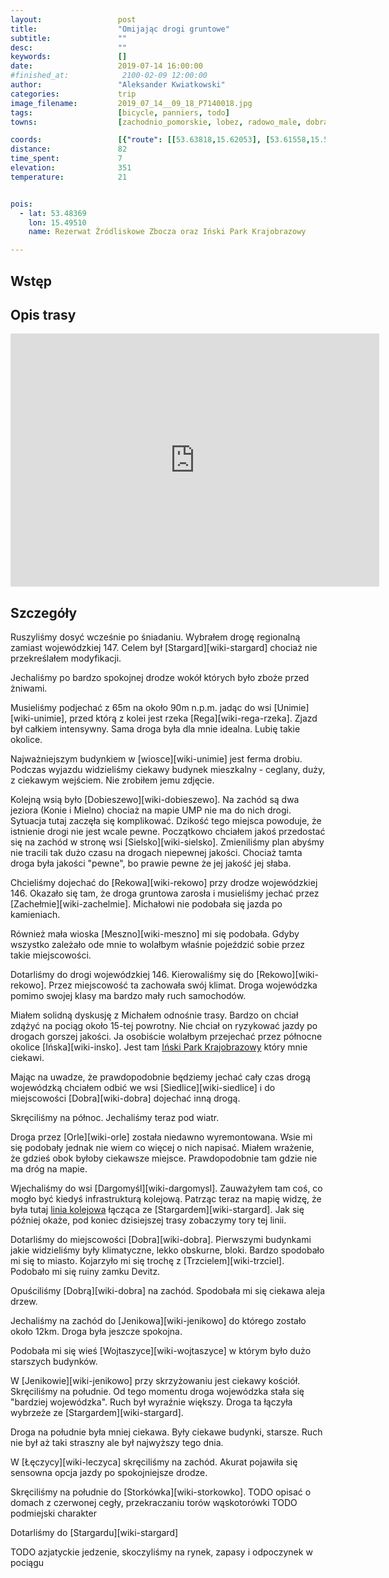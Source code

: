 ```yaml
---
layout:                 post
title:                  "Omijając drogi gruntowe"
subtitle:               ""
desc:                   ""
keywords:               []
date:                   2019-07-14 16:00:00
#finished_at:            2100-02-09 12:00:00
author:                 "Aleksander Kwiatkowski"
categories:             trip
image_filename:         2019_07_14__09_18_P7140018.jpg
tags:                   [bicycle, panniers, todo]
towns:                  [zachodnio_pomorskie, lobez, radowo_male, dobra, maszewo, stara_dabrowa]

coords:                 [{"route": [[53.63818,15.62053], [53.61558,15.53470], [53.62953,15.52800], [53.63523,15.54191], [53.64337,15.51650], [53.61547,15.48148], [53.64327,15.44852], [53.63197,15.35978], [53.58196,15.31686], [53.56412,15.18262], [53.57707,15.13559], [53.53505,15.11962], [53.49974,15.06572], [53.43373,15.07344], [53.43158,15.05542], [53.40437,15.02830], [53.36679,15.03362], [53.34630,15.05851], [53.33902,15.03122]], "type": "bicycle"}]
distance:               82
time_spent:             7
elevation:              351
temperature:            21


pois:
  - lat: 53.48369
    lon: 15.49510
    name: Rezerwat Źródliskowe Zbocza oraz Iński Park Krajobrazowy

---
```


[wiki-inski-park]: https://pl.wikipedia.org/wiki/I%C5%84ski_Park_Krajobrazowy

## Wstęp

## Opis trasy

<iframe height='405' width='590' frameborder='0' allowtransparency='true' scrolling='no' src='https://www.strava.com/activities/2532548766/embed/91b9230cc86ec4633598f09268fa64023af89d11'></iframe>

## Szczegóły

Ruszyliśmy dosyć wcześnie po śniadaniu. Wybrałem drogę regionalną
zamiast wojewódzkiej 147. Celem był [Stargard][wiki-stargard] chociaż
nie przekreślałem modyfikacji.

Jechaliśmy po bardzo spokojnej drodze wokół których było zboże przed żniwami.

Musieliśmy podjechać z 65m na około 90m n.p.m. jadąc do wsi [Unimie][wiki-unimie],
przed którą z kolei jest rzeka [Rega][wiki-rega-rzeka].
Zjazd był całkiem intensywny. Sama droga była dla mnie idealna.
Lubię takie okolice.

Najważniejszym budynkiem w [wiosce][wiki-unimie] jest ferma drobiu.
Podczas wyjazdu widzieliśmy ciekawy budynek mieszkalny - ceglany, duży,
z ciekawym wejściem. Nie zrobiłem jemu zdjęcie.

Kolejną wsią było [Dobieszewo][wiki-dobieszewo]. Na zachód są dwa jeziora
(Konie i Mielno) chociaż na mapie UMP nie ma do nich drogi. Sytuacja tutaj
zaczęła się komplikować. Dzikość tego miejsca powoduje, że istnienie drogi
nie jest wcale pewne. Początkowo chciałem jakoś przedostać się na zachód
w stronę wsi [Sielsko][wiki-sielsko]. Zmieniliśmy plan abyśmy
nie tracili tak dużo czasu na drogach niepewnej jakości. Chociaż tamta droga
była jakości "pewne", bo prawie pewne że jej jakość jej słaba.

Chcieliśmy dojechać do [Rekowa][wiki-rekowo] przy drodze wojewódzkiej 146.
Okazało się tam, że droga gruntowa zarosła i musieliśmy jechać
przez [Zachełmie][wiki-zachelmie]. Michałowi nie podobała się jazda
po kamieniach.

Również mała wioska [Meszno][wiki-meszno] mi się podobała. Gdyby wszystko zależało
ode mnie to wolałbym właśnie pojeździć sobie przez takie miejscowości.

Dotarliśmy do drogi wojewódzkiej 146. Kierowaliśmy się do [Rekowo][wiki-rekowo].
Przez miejscowość ta zachowała swój klimat. Droga wojewódzka pomimo
swojej klasy ma bardzo mały ruch samochodów.

Miałem solidną dyskusję z Michałem odnośnie trasy. Bardzo on chciał zdążyć na pociąg
około 15-tej powrotny. Nie chciał on ryzykować jazdy po drogach gorszej jakości.
Ja osobiście wolałbym przejechać przez północne okolice
[Ińska][wiki-insko]. Jest tam [Iński Park Krajobrazowy][wiki-inski-park]
który mnie ciekawi.

Mając na uwadze, że prawdopodobnie będziemy jechać cały czas drogą wojewódzką
chciałem odbić we wsi [Siedlice][wiki-siedlice] i do miejscowości [Dobra][wiki-dobra]
dojechać inną drogą.

Skręciliśmy na północ. Jechaliśmy teraz pod wiatr.

Droga przez [Orle][wiki-orle] została niedawno wyremontowana. Wsie mi się
podobały jednak nie wiem co więcej o nich napisać. Miałem wrażenie, że gdzieś
obok byłoby ciekawsze miejsce. Prawdopodobnie tam gdzie nie ma dróg na mapie.

Wjechaliśmy do wsi [Dargomyśl][wiki-dargomysl]. Zauważyłem tam
coś, co mogło być kiedyś infrastrukturą kolejową. Patrząc teraz na mapię
widzę, że była tutaj [linia kolejowa][wiki-dargomysl-linia]
łącząca ze [Stargardem][wiki-stargard]. Jak się później okaże,
pod koniec dzisiejszej trasy zobaczymy tory tej linii.

[wiki-dargomysl-linia]: https://pl.wikipedia.org/wiki/Linia_kolejowa_Mieszewo_-_Resko_P%C3%B3%C5%82nocne_W%C4%85skotorowe

Dotarliśmy do miejscowości [Dobra][wiki-dobra]. Pierwszymi budynkami jakie
widzieliśmy były klimatyczne, lekko obskurne, bloki.
Bardzo spodobało mi się to miasto. Kojarzyło mi się trochę
z [Trzcielem][wiki-trzciel]. Podobało mi się ruiny zamku Devitz.

Opuściliśmy [Dobrą][wiki-dobra] na zachód. Spodobała mi się ciekawa aleja
drzew.

Jechaliśmy na zachód do [Jenikowa][wiki-jenikowo] do którego zostało około 12km.
Droga była jeszcze spokojna.

Podobała mi się wieś [Wojtaszyce][wiki-wojtaszyce] w którym było
dużo starszych budynków.

W [Jenikowie][wiki-jenikowo] przy skrzyżowaniu jest ciekawy kościół.
Skręciliśmy na południe. Od tego momentu droga wojewódzka stała się
"bardziej wojewódzka". Ruch był wyraźnie większy. Droga ta łączyła
wybrzeże ze [Stargardem][wiki-stargard].

Droga na południe była mniej ciekawa. Były ciekawe budynki, starsze.
Ruch nie był aż taki straszny ale był najwyższy tego dnia.

W [Łęczycy][wiki-leczyca] skręciliśmy na zachód. Akurat pojawiła się
sensowna opcja jazdy po spokojniejsze drodze.

Skręciliśmy na południe do [Storkówka][wiki-storkowko].
TODO opisać o domach z czerwonej cegły, przekraczaniu torów wąskotorówki
TODO podmiejski charakter

Dotarliśmy do [Stargardu][wiki-stargard]

TODO azjatyckie jedzenie, skoczyliśmy na rynek, zapasy i odpoczynek w pociągu
